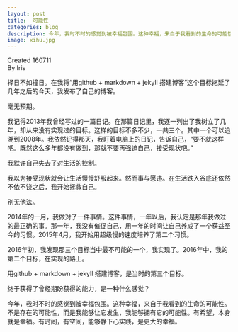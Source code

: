 ```yaml
---
layout: post
title:  可能性
categories: blog
description: 今年，我时不时的感觉到被幸福包围。这种幸福，来自于我看到的生命的可能性。不是存在的可能性，而是我能够让它发生，我能够拥有它的可能性。有希望，本身就是幸福。有时间，有空间，能够静下心实践，这是最大的幸福。
image: xihu.jpg
---
```

Created 160711  
By Iris

择日不如撞日。在我将“用github + markdown + jekyll 搭建博客”这个目标拖延了几年之后的今天，我发布了自己的博客。

毫无预期。

我记得2013年我曾经写过的一篇日记。在那篇日记里，我逐一列出了我树立了几年，却从来没有实现过的目标。这样的目标不多不少，一共三个。其中一个可以追溯到2008年。我依然记得那天，我盯着电脑上的日记，告诉自己，“要不就这样吧。既然这么多年都没有做到，那就不要再强迫自己，接受现状吧。” 

我默许自己失去了对生活的控制。

我以为接受现状就会让生活慢慢舒服起来。然而事与愿违。在生活跌入谷底还依然不依不饶之后，我开始拯救自己。

别无他法。

2014年的一月，我做对了一件事情。这件事情，一年以后，我认定是那年我做过的最正确的事。那一年，我没有催促自己，用一年的时间让自己养成了一个获益至今的习惯。2015年4月，我开始用超级慢的速度培养了第二个习惯。

2016年初，我发现那三个目标当中最不可能的一个，我实现了。2016年中，我的第二个目标，在实现的路上。

用github + markdown + jekyll 搭建博客，是当时的第三个目标。

终于获得了曾经期盼获得的能力，是一种什么感觉？

今年，我时不时的感觉到被幸福包围。这种幸福，来自于我看到的生命的可能性。不是存在的可能性，而是我能够让它发生，我能够拥有它的可能性。有希望，本身就是幸福。有时间，有空间，能够静下心实践，是更大的幸福。